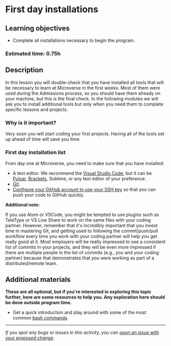 # First day installations

## Learning objectives
- Complete all installations necessary to begin the program.

### Estimated time: 0.75h

## Description

In this lesson you will double-check that you have installed all tools that will be necessary to learn at Microverse in the first weeks.
Most of them were used during the Admissions process, so you should have them already on your machine, but this is the final check.
In the following modules we will ask you to install additional tools but only when you need them to complete specific lessons and projects.

### Why is it important?

Very soon you will start coding your first projects. Having all of the tools set up ahead of time will save you time.

### First day installation list

From day one at Microverse, you need to make sure that you have installed:
- A text editor. We recommend the [Visual Studio Code](https://code.visualstudio.com/), but it can be [Pulsar](https://pulsar-edit.dev/), [Brackets](https://brackets.io/), Sublime, or any text editor of your preference.
- [Git](https://git-scm.com/book/en/v2/Getting-Started-Installing-Git).
- [Configure your GitHub account to use your SSH key](https://docs.github.com/en/github/authenticating-to-github/adding-a-new-ssh-key-to-your-github-account) so that you can push your code to GitHub quickly.

**Additional note:**

If you use Atom or VSCode, you might be tempted to use plugins such as TeleType or VS Live Share to work on the same files with your coding partner. However, remember that it's incredibly important that you invest time in mastering Git, and getting used to following the commit/push/pull workflow every time you work with your coding partner will help you get really good at it. 
Most employers will be really impressed to see a consistent list of commits in your projects, and they will be even more impressed if there are multiple people in the list of commits (e.g., you and your coding partner) because that demonstrates that you were working as part of a distributed/remote team.

## Additional materials
**These are all optional, but if you're interested in exploring this topic further, here are some resources to help you. Any exploration here should be done outside program time.**

- Get a quick introduction and play around with some of the most common [bash commands](https://www.educative.io/blog/bash-shell-command-cheat-sheet).


------

_If you spot any bugs or issues in this activity, you can [open an issue with your proposed change](https://github.com/microverseinc/curriculum-transversal-skills/blob/main/git-github/articles/open_issue.md)._
